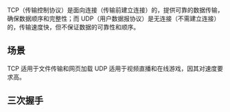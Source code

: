 TCP（传输控制协议）是面向连接（传输前建立连接）的，提供可靠的数据传输，确保数据顺序和完整性；而 UDP（用户数据报协议）是无连接（不需建立连接）的，传输速度快，但不保证数据的可靠性和顺序。

## 场景
TCP 适用于文件传输和网页加载
UDP 适用于视频直播和在线游戏，因其对速度要求高。

## 三次握手
